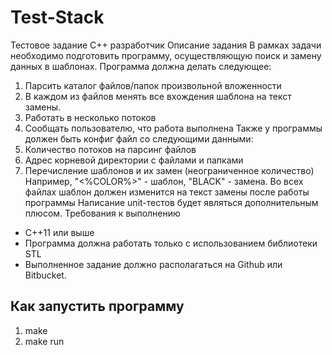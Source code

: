 # Test-Stack
Тестовое задание
С++ разработчик
Описание задания
В рамках задачи необходимо подготовить программу, осуществляющую поиск и
замену данных в шаблонах.
Программа должна делать следующее:
1) Парсить каталог файлов/папок произвольной вложенности
2) В каждом из файлов менять все вхождения шаблона на текст замены.
3) Работать в несколько потоков
4) Сообщать пользователю, что работа выполнена
Также у программы должен быть конфиг файл со следующими данными:
1) Количество потоков на парсинг файлов
2) Адрес корневой директории с файлами и папками
3) Перечисление шаблонов и их замен (неограниченное количество)
Например, "<%COLOR%>" - шаблон, "BLACK" - замена. Во всех файлах шаблон должен
изменится на текст замены после работы программы
Написание unit-тестов будет являться дополнительным плюсом.
Требования к выполнению
- С++11 или выше
- Программа должна работать только с использованием библиотеки STL
- Выполненное задание должно располагаться на Github или Bitbucket.


## Как запустить программу

1) make
2) make run
